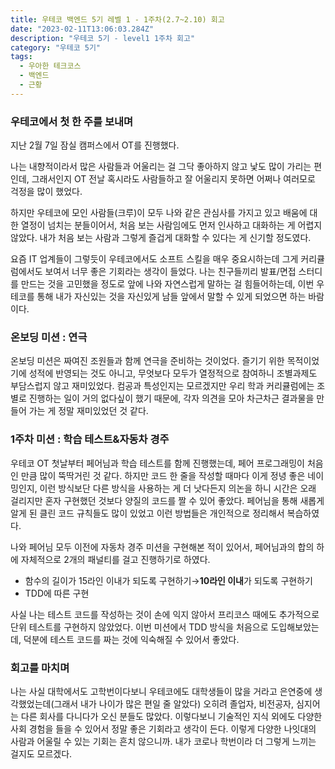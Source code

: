 ```yaml
---
title: 우테코 백엔드 5기 레벨 1 - 1주차(2.7~2.10) 회고
date: "2023-02-11T13:06:03.284Z"
description: "우테코 5기 - level1 1주차 회고"
category: "우테코 5기"
tags:
  - 우아한 테크코스
  - 백엔드
  - 근황
---
```


### 우테코에서 첫 한 주를 보내며

지난 2월 7일 잠실 캠퍼스에서 OT를 진행했다.

나는 내향적이라서 많은 사람들과 어울리는 걸 그닥 좋아하지 않고 낯도 많이 가리는 편인데, 그래서인지 OT 전날 혹시라도 사람들하고 잘 어울리지 못하면 어쩌나 여러모로 걱정을 많이 했었다.

하지만 우테코에 모인 사람들(크루)이 모두 나와 같은 관심사를 가지고 있고 배움에 대한 열정이 넘치는 분들이어서, 처음 보는 사람임에도 먼저 인사하고 대화하는 게 어렵지 않았다. 내가 처음 보는 사람과 그렇게 즐겁게 대화할 수 있다는 게 신기할 정도였다.

요즘 IT 업계들이 그렇듯이 우테코에서도 소프트 스킬을 매우 중요시하는데 그게 커리큘럼에서도 보여서 너무 좋은 기회라는 생각이 들었다. 나는 친구들끼리 발표/면접 스터디를 만드는 것을 고민했을 정도로 앞에 나와 자연스럽게 말하는 걸 힘들어하는데, 이번 우테코를 통해 내가 자신있는 것을 자신있게 남들 앞에서 말할 수 있게 되었으면 하는 바람이다.

### 온보딩 미션 : 연극

온보딩 미션은 짜여진 조원들과 함께 연극을 준비하는 것이었다. 즐기기 위한 목적이었기에 성적에 반영되는 것도 아니고, 무엇보다 모두가 열정적으로 참여하니 조별과제도 부담스럽지 않고 재미있었다. 컴공과 특성인지는 모르겠지만 우리 학과 커리큘럼에는 조별로 진행하는 일이 거의 없다싶이 했기 때문에, 각자 의견을 모아 차근차근 결과물을 만들어 가는 게 정말 재미있었던 것 같다.

### 1주차 미션 : 학습 테스트&자동차 경주

우테코 OT 첫날부터 페어님과 학습 테스트를 함께 진행했는데, 페어 프로그래밍이 처음인 만큼 많이 뚝딱거린 것 같다. 하지만 코드 한 줄을 작성할 때마다 이게 정녕 좋은 네이밍인지, 이런 방식보단 다른 방식을 사용하는 게 더 낫다든지 의논을 하니 시간은 오래 걸리지만 혼자 구현했던 것보다 양질의 코드를 짤 수 있어 좋았다. 페어님을 통해 새롭게 알게 된 클린 코드 규칙들도 많이 있었고 이런 방법들은 개인적으로 정리해서 복습하였다.

나와 페어님 모두 이전에 자동차 경주 미션을 구현해본 적이 있어서, 페어님과의 합의 하에 자체적으로 2개의 패널티를 걸고 진행하기로 하였다.

- 함수의 길이가 15라인 이내가 되도록 구현하기→**10라인 이내**가 되도록 구현하기
- TDD에 따른 구현

사실 나는 테스트 코드를 작성하는 것이 손에 익지 않아서 프리코스 때에도 추가적으로 단위 테스트를 구현하지 않았었다. 이번 미션에서 TDD 방식을 처음으로 도입해보았는데, 덕분에 테스트 코드를 짜는 것에 익숙해질 수 있어서 좋았다.

### 회고를 마치며

나는 사실 대학에서도 고학번이다보니 우테코에도 대학생들이 많을 거라고 은연중에 생각했었는데(그래서 내가 나이가 많은 편일 줄 알았다) 오히려 졸업자, 비전공자, 심지어는 다른 회사를 다니다가 오신 분들도 많았다. 이렇다보니 기술적인 지식 외에도 다양한 사회 경험을 들을 수 있어서 정말 좋은 기회라고 생각이 든다. 이렇게 다양한 나잇대의 사람과 어울릴 수 있는 기회는 흔치 않으니까. 내가 코로나 학번이라 더 그렇게 느끼는 걸지도 모르겠다.
